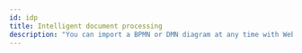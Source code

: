 ```yaml
---
id: idp
title: Intelligent document processing
description: "You can import a BPMN or DMN diagram at any time with Web Modeler."
---
```

